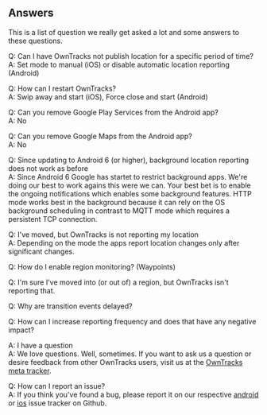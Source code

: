 ## Answers

This is a list of question we really get asked a lot and some answers to these questions.

Q: Can I have OwnTracks not publish location for a specific period of time?<br/>
A: Set mode to manual (iOS) or disable automatic location reporting (Android)

Q: How can I restart OwnTracks?<br/>
A: Swip away and start (iOS), Force close and start (Android)

Q: Can you remove Google Play Services from the Android app? <br/>
A: No

Q: Can you remove Google Maps from the Android app? <br/>
A: No

Q: Since updating to Android 6 (or higher), background location reporting does not work as before<br/>
A: Since Android 6 Google has startet to restrict background apps. We're doing our best to work agains this were we can. 
Your best bet is to enable the ongoing notifications which enables some background features. HTTP mode works best in the background because it can rely on the OS background scheduling in contrast to MQTT mode which requires a persistent TCP connection. 

Q: I've moved, but OwnTracks is not reporting my location<br/>
A: Depending on the mode the apps report location changes only after significant changes. 

Q: How do I enable region monitoring? (Waypoints)<br/>

Q: I'm sure I've moved into (or out of) a region, but OwnTracks isn't reporting that.<br/>

Q: Why are transition events delayed?<br/>

Q: How can I increase reporting frequency and does that have any negative impact?<br/>

A: I have a question<br/>
A: We love questions. Well, sometimes. If you want to ask us a question or desire feedback from other OwnTracks users, visit us at the [OwnTracks meta tracker](https://github.com/owntracks/talk).

Q: How can I report an issue?<br/>
A: If you think you've found a bug, please report it on our respective [android](https://github.com/owntracks/android) or [ios](https://github.com/owntracks/ios) issue tracker on Github. 

